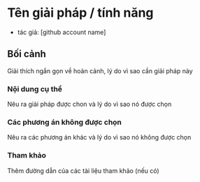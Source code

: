 # Tên giải pháp / tính năng

- tác giả: [github account name]

## Bối cảnh

Giải thích ngắn gọn về hoàn cảnh, lý do vì sao cần giải pháp này

### Nội dung cụ thể

Nêu ra giải pháp được chon và lý do vì sao nó được chọn

### Các phương án không được chọn

Nêu ra các phương án khác và lý do vì sao nó không được chọn

### Tham khảo

Thêm đường dẫn của các tài liệu tham khảo (nếu có)
